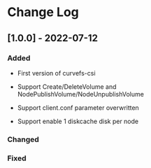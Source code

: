 # Change Log

## [1.0.0] - 2022-07-12

### Added

- First version of curvefs-csi

- Support Create/DeleteVolume and NodePublishVolume/NodeUnpublishVolume

- Support client.conf parameter overwritten

- Support enable 1 diskcache disk per node

### Changed

### Fixed
